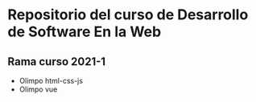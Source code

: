 # Repositorio del curso de Desarrollo de Software En la Web

## Rama curso 2021-1

- Olimpo html-css-js
- Olimpo vue